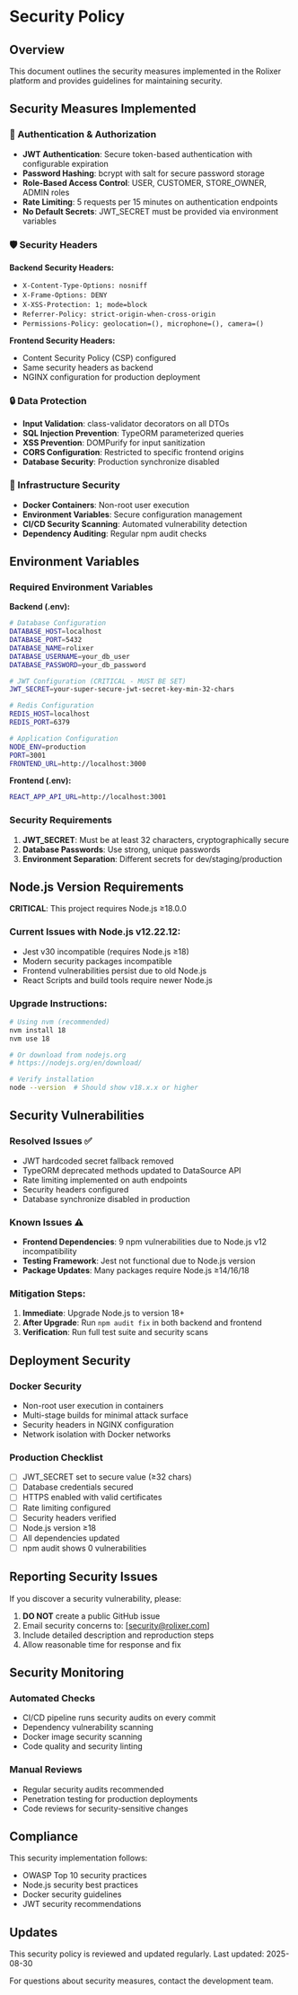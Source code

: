 # Security Policy

## Overview

This document outlines the security measures implemented in the Rolixer platform and provides guidelines for maintaining security.

## Security Measures Implemented

### 🔐 Authentication & Authorization

- **JWT Authentication**: Secure token-based authentication with configurable expiration
- **Password Hashing**: bcrypt with salt for secure password storage
- **Role-Based Access Control**: USER, CUSTOMER, STORE_OWNER, ADMIN roles
- **Rate Limiting**: 5 requests per 15 minutes on authentication endpoints
- **No Default Secrets**: JWT_SECRET must be provided via environment variables

### 🛡️ Security Headers

**Backend Security Headers:**
- `X-Content-Type-Options: nosniff`
- `X-Frame-Options: DENY`
- `X-XSS-Protection: 1; mode=block`
- `Referrer-Policy: strict-origin-when-cross-origin`
- `Permissions-Policy: geolocation=(), microphone=(), camera=()`

**Frontend Security Headers:**
- Content Security Policy (CSP) configured
- Same security headers as backend
- NGINX configuration for production deployment

### 🔒 Data Protection

- **Input Validation**: class-validator decorators on all DTOs
- **SQL Injection Prevention**: TypeORM parameterized queries
- **XSS Prevention**: DOMPurify for input sanitization
- **CORS Configuration**: Restricted to specific frontend origins
- **Database Security**: Production synchronize disabled

### 🚨 Infrastructure Security

- **Docker Containers**: Non-root user execution
- **Environment Variables**: Secure configuration management
- **CI/CD Security Scanning**: Automated vulnerability detection
- **Dependency Auditing**: Regular npm audit checks

## Environment Variables

### Required Environment Variables

**Backend (.env):**
```bash
# Database Configuration
DATABASE_HOST=localhost
DATABASE_PORT=5432
DATABASE_NAME=rolixer
DATABASE_USERNAME=your_db_user
DATABASE_PASSWORD=your_db_password

# JWT Configuration (CRITICAL - MUST BE SET)
JWT_SECRET=your-super-secure-jwt-secret-key-min-32-chars

# Redis Configuration
REDIS_HOST=localhost
REDIS_PORT=6379

# Application Configuration
NODE_ENV=production
PORT=3001
FRONTEND_URL=http://localhost:3000
```

**Frontend (.env):**
```bash
REACT_APP_API_URL=http://localhost:3001
```

### Security Requirements

1. **JWT_SECRET**: Must be at least 32 characters, cryptographically secure
2. **Database Passwords**: Use strong, unique passwords
3. **Environment Separation**: Different secrets for dev/staging/production

## Node.js Version Requirements

**CRITICAL**: This project requires Node.js ≥18.0.0

### Current Issues with Node.js v12.22.12:
- Jest v30 incompatible (requires Node.js ≥18)
- Modern security packages incompatible
- Frontend vulnerabilities persist due to old Node.js
- React Scripts and build tools require newer Node.js

### Upgrade Instructions:
```bash
# Using nvm (recommended)
nvm install 18
nvm use 18

# Or download from nodejs.org
# https://nodejs.org/en/download/

# Verify installation
node --version  # Should show v18.x.x or higher
```

## Security Vulnerabilities

### Resolved Issues ✅
- JWT hardcoded secret fallback removed
- TypeORM deprecated methods updated to DataSource API
- Rate limiting implemented on auth endpoints
- Security headers configured
- Database synchronize disabled in production

### Known Issues ⚠️
- **Frontend Dependencies**: 9 npm vulnerabilities due to Node.js v12 incompatibility
- **Testing Framework**: Jest not functional due to Node.js version
- **Package Updates**: Many packages require Node.js ≥14/16/18

### Mitigation Steps:
1. **Immediate**: Upgrade Node.js to version 18+
2. **After Upgrade**: Run `npm audit fix` in both backend and frontend
3. **Verification**: Run full test suite and security scans

## Deployment Security

### Docker Security
- Non-root user execution in containers
- Multi-stage builds for minimal attack surface
- Security headers in NGINX configuration
- Network isolation with Docker networks

### Production Checklist
- [ ] JWT_SECRET set to secure value (≥32 chars)
- [ ] Database credentials secured
- [ ] HTTPS enabled with valid certificates
- [ ] Rate limiting configured
- [ ] Security headers verified
- [ ] Node.js version ≥18
- [ ] All dependencies updated
- [ ] npm audit shows 0 vulnerabilities

## Reporting Security Issues

If you discover a security vulnerability, please:

1. **DO NOT** create a public GitHub issue
2. Email security concerns to: [security@rolixer.com]
3. Include detailed description and reproduction steps
4. Allow reasonable time for response and fix

## Security Monitoring

### Automated Checks
- CI/CD pipeline runs security audits on every commit
- Dependency vulnerability scanning
- Docker image security scanning
- Code quality and security linting

### Manual Reviews
- Regular security audits recommended
- Penetration testing for production deployments
- Code reviews for security-sensitive changes

## Compliance

This security implementation follows:
- OWASP Top 10 security practices
- Node.js security best practices
- Docker security guidelines
- JWT security recommendations

## Updates

This security policy is reviewed and updated regularly. Last updated: 2025-08-30

For questions about security measures, contact the development team.